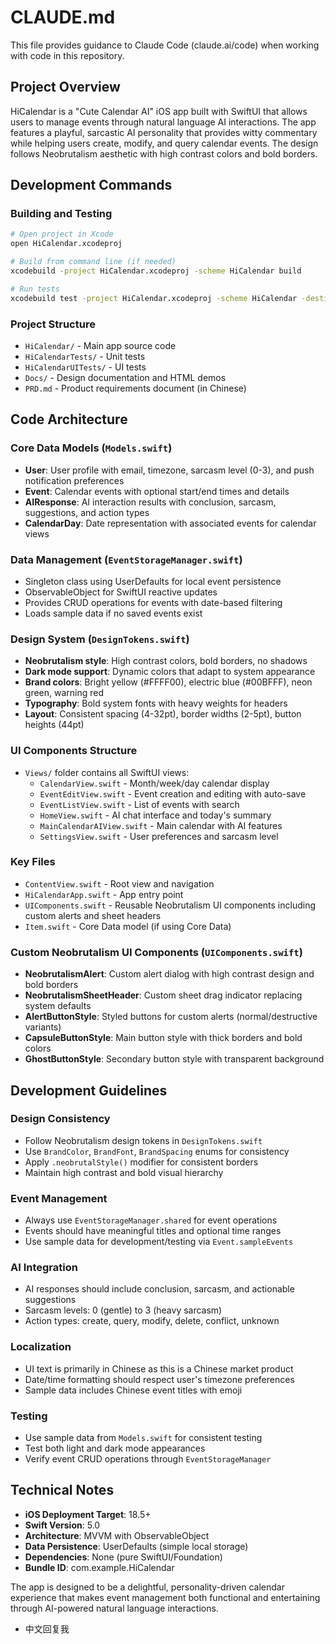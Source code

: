 # CLAUDE.md

This file provides guidance to Claude Code (claude.ai/code) when working with code in this repository.

## Project Overview

HiCalendar is a "Cute Calendar AI" iOS app built with SwiftUI that allows users to manage events through natural language AI interactions. The app features a playful, sarcastic AI personality that provides witty commentary while helping users create, modify, and query calendar events. The design follows Neobrutalism aesthetic with high contrast colors and bold borders.

## Development Commands

### Building and Testing
```bash
# Open project in Xcode
open HiCalendar.xcodeproj

# Build from command line (if needed)
xcodebuild -project HiCalendar.xcodeproj -scheme HiCalendar build

# Run tests
xcodebuild test -project HiCalendar.xcodeproj -scheme HiCalendar -destination 'platform=iOS Simulator,name=iPhone 15'
```

### Project Structure
- `HiCalendar/` - Main app source code
- `HiCalendarTests/` - Unit tests  
- `HiCalendarUITests/` - UI tests
- `Docs/` - Design documentation and HTML demos
- `PRD.md` - Product requirements document (in Chinese)

## Code Architecture

### Core Data Models (`Models.swift`)
- **User**: User profile with email, timezone, sarcasm level (0-3), and push notification preferences
- **Event**: Calendar events with optional start/end times and details
- **AIResponse**: AI interaction results with conclusion, sarcasm, suggestions, and action types
- **CalendarDay**: Date representation with associated events for calendar views

### Data Management (`EventStorageManager.swift`)
- Singleton class using UserDefaults for local event persistence
- ObservableObject for SwiftUI reactive updates
- Provides CRUD operations for events with date-based filtering
- Loads sample data if no saved events exist

### Design System (`DesignTokens.swift`)
- **Neobrutalism style**: High contrast colors, bold borders, no shadows
- **Dark mode support**: Dynamic colors that adapt to system appearance
- **Brand colors**: Bright yellow (#FFFF00), electric blue (#00BFFF), neon green, warning red
- **Typography**: Bold system fonts with heavy weights for headers
- **Layout**: Consistent spacing (4-32pt), border widths (2-5pt), button heights (44pt)

### UI Components Structure
- `Views/` folder contains all SwiftUI views:
  - `CalendarView.swift` - Month/week/day calendar display
  - `EventEditView.swift` - Event creation and editing with auto-save
  - `EventListView.swift` - List of events with search
  - `HomeView.swift` - AI chat interface and today's summary
  - `MainCalendarAIView.swift` - Main calendar with AI features
  - `SettingsView.swift` - User preferences and sarcasm level

### Key Files
- `ContentView.swift` - Root view and navigation
- `HiCalendarApp.swift` - App entry point
- `UIComponents.swift` - Reusable Neobrutalism UI components including custom alerts and sheet headers
- `Item.swift` - Core Data model (if using Core Data)

### Custom Neobrutalism UI Components (`UIComponents.swift`)
- **NeobrutalismAlert**: Custom alert dialog with high contrast design and bold borders
- **NeobrutalismSheetHeader**: Custom sheet drag indicator replacing system defaults
- **AlertButtonStyle**: Styled buttons for custom alerts (normal/destructive variants)
- **CapsuleButtonStyle**: Main button style with thick borders and bold colors
- **GhostButtonStyle**: Secondary button style with transparent background

## Development Guidelines

### Design Consistency
- Follow Neobrutalism design tokens in `DesignTokens.swift`
- Use `BrandColor`, `BrandFont`, `BrandSpacing` enums for consistency
- Apply `.neobrutalStyle()` modifier for consistent borders
- Maintain high contrast and bold visual hierarchy

### Event Management
- Always use `EventStorageManager.shared` for event operations
- Events should have meaningful titles and optional time ranges
- Use sample data for development/testing via `Event.sampleEvents`

### AI Integration
- AI responses should include conclusion, sarcasm, and actionable suggestions
- Sarcasm levels: 0 (gentle) to 3 (heavy sarcasm)
- Action types: create, query, modify, delete, conflict, unknown

### Localization
- UI text is primarily in Chinese as this is a Chinese market product
- Date/time formatting should respect user's timezone preferences
- Sample data includes Chinese event titles with emoji

### Testing
- Use sample data from `Models.swift` for consistent testing
- Test both light and dark mode appearances
- Verify event CRUD operations through `EventStorageManager`

## Technical Notes

- **iOS Deployment Target**: 18.5+
- **Swift Version**: 5.0
- **Architecture**: MVVM with ObservableObject
- **Data Persistence**: UserDefaults (simple local storage)
- **Dependencies**: None (pure SwiftUI/Foundation)
- **Bundle ID**: com.example.HiCalendar

The app is designed to be a delightful, personality-driven calendar experience that makes event management both functional and entertaining through AI-powered natural language interactions.
- 中文回复我